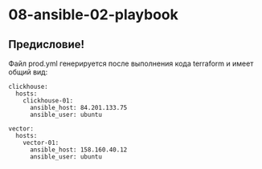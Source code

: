 # 08-ansible-02-playbook
## Предисловие!

Файл prod.yml генерируется после выполнения кода terraform и имеет общий вид:
```
clickhouse:
  hosts:
    clickhouse-01: 
      ansible_host: 84.201.133.75
      ansible_user: ubuntu
  
vector:
  hosts:
    vector-01: 
      ansible_host: 158.160.40.12
      ansible_user: ubuntu
```
